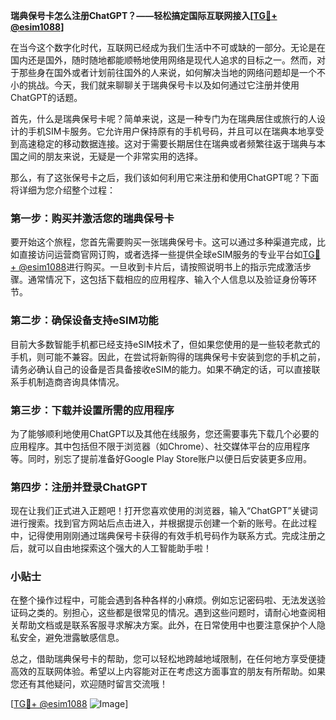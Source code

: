**瑞典保号卡怎么注册ChatGPT？——轻松搞定国际互联网接入[[TG💪+ @esim1088](https://t.me/s/esim1088)]**

在当今这个数字化时代，互联网已经成为我们生活中不可或缺的一部分。无论是在国内还是国外，随时随地都能顺畅地使用网络是现代人追求的目标之一。然而，对于那些身在国外或者计划前往国外的人来说，如何解决当地的网络问题却是一个不小的挑战。今天，我们就来聊聊关于瑞典保号卡以及如何通过它注册并使用ChatGPT的话题。

首先，什么是瑞典保号卡呢？简单来说，这是一种专门为在瑞典居住或旅行的人设计的手机SIM卡服务。它允许用户保持原有的手机号码，并且可以在瑞典本地享受到高速稳定的移动数据连接。这对于需要长期居住在瑞典或者频繁往返于瑞典与本国之间的朋友来说，无疑是一个非常实用的选择。

那么，有了这张保号卡之后，我们该如何利用它来注册和使用ChatGPT呢？下面将详细为您介绍整个过程：

### 第一步：购买并激活您的瑞典保号卡

要开始这个旅程，您首先需要购买一张瑞典保号卡。这可以通过多种渠道完成，比如直接访问运营商官网订购，或者选择一些提供全球eSIM服务的专业平台如[TG💪+ @esim1088](https://t.me/s/esim1088)进行购买。一旦收到卡片后，请按照说明书上的指示完成激活步骤。通常情况下，这包括下载相应的应用程序、输入个人信息以及验证身份等环节。

### 第二步：确保设备支持eSIM功能

目前大多数智能手机都已经支持eSIM技术了，但如果您使用的是一些较老款式的手机，则可能不兼容。因此，在尝试将新购得的瑞典保号卡安装到您的手机之前，请务必确认自己的设备是否具备接收eSIM的能力。如果不确定的话，可以直接联系手机制造商咨询具体情况。

### 第三步：下载并设置所需的应用程序

为了能够顺利地使用ChatGPT以及其他在线服务，您还需要事先下载几个必要的应用程序。其中包括但不限于浏览器（如Chrome）、社交媒体平台的应用程序等。同时，别忘了提前准备好Google Play Store账户以便日后安装更多应用。

### 第四步：注册并登录ChatGPT

现在让我们正式进入正题吧！打开您喜欢使用的浏览器，输入“ChatGPT”关键词进行搜索。找到官方网站后点击进入，并根据提示创建一个新的账号。在此过程中，记得使用刚刚通过瑞典保号卡获得的有效手机号码作为联系方式。完成注册之后，就可以自由地探索这个强大的人工智能助手啦！

### 小贴士

在整个操作过程中，可能会遇到各种各样的小麻烦。例如忘记密码啦、无法发送验证码之类的。别担心，这些都是很常见的情况。遇到这些问题时，请耐心地查阅相关帮助文档或是联系客服寻求解决方案。此外，在日常使用中也要注意保护个人隐私安全，避免泄露敏感信息。

总之，借助瑞典保号卡的帮助，您可以轻松地跨越地域限制，在任何地方享受便捷高效的互联网体验。希望以上内容能对正在考虑这方面事宜的朋友有所帮助。如果您还有其他疑问，欢迎随时留言交流哦！

[[TG💪+ @esim1088](https://t.me/s/esim1088) ![Image](https://i.postimg.cc/4NQfJmqS/Snipaste-2025-05-13-00-14-12.png)]